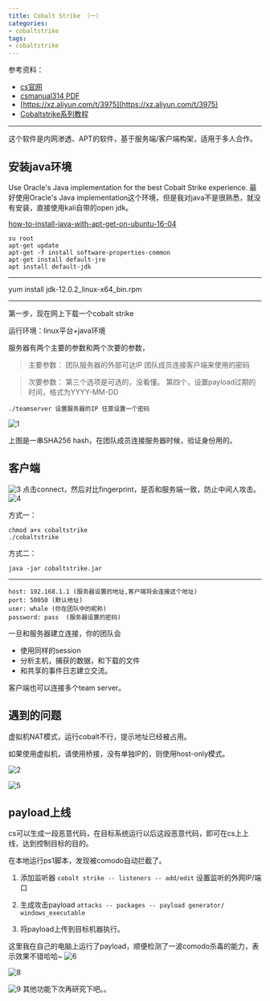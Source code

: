 ```yaml
---
title: Cobalt Strike （一）
categories:
- cobaltstrike
tags:
- cobaltstrike
---
```


参考资料： 
- [cs官网](https://www.cobaltstrike.com/support)
- [csmanual314 PDF](https://www.cobaltstrike.com/downloads/csmanual314.pdf)
- [https://xz.aliyun.com/t/3975](https://xz.aliyun.com/t/3975)
- [Cobaltstrike系列教程](https://mp.weixin.qq.com/s/7UZsew9zkLd-LX9JDwJ4cQ)

---

这个软件是内网渗透、APT的软件，基于服务端/客户端构架，适用于多人合作。

## 安装java环境
Use Oracle's Java implementation for the best Cobalt Strike experience.
最好使用Oracle's Java implementation这个环境，但是我对java不是很熟悉，就没有安装，直接使用kali自带的open jdk。

[how-to-install-java-with-apt-get-on-ubuntu-16-04](https://www.digitalocean.com/community/tutorials/how-to-install-java-with-apt-get-on-ubuntu-16-04)

```
su root
apt-get update
apt-get -f install software-properties-common
apt-get install default-jre
apt install default-jdk
```
---

yum install jdk-12.0.2_linux-x64_bin.rpm

---

第一步，现在网上下载一个cobalt strike

运行环境：linux平台+java环境

服务器有两个主要的参数和两个次要的参数，

>主要参数：
团队服务器的外部可达IP
 团队成员连接客户端来使用的密码

>次要参数：
第三个选项是可选的，没看懂。
第四个，设置payload过期的时间，格式为YYYY-MM-DD

`./teamserver 设置服务器的IP 任意设置一个密码`

![1](https://raw.githubusercontent.com/Whale3070/Whale3070.github.io/master/images/09-16-10/1.PNG)

上图是一串SHA256 hash，在团队成员连接服务器时候，验证身份用的。

## 客户端

![3](https://raw.githubusercontent.com/Whale3070/Whale3070.github.io/master/images/09-16-10/3.PNG)
点击connect，然后对比fingerprint，是否和服务端一致，防止中间人攻击。
![4](https://raw.githubusercontent.com/Whale3070/Whale3070.github.io/master/images/09-16-10/4.PNG)

方式一：
```
chmod a+x cobaltstrike
./cobaltstrike
```
方式二：
```
java -jar cobaltstrike.jar
```
---
```
host: 192.168.1.1 (服务器设置的地址,客户端将会连接这个地址)
port: 50050 (默认地址)
user: whale (你在团队中的昵称)
password: pass  (服务器设置的密码)
```
一旦和服务器建立连接，你的团队会
- 使用同样的session
- 分析主机，捕获的数据，和下载的文件
- 和共享的事件日志建立交流。

客户端也可以连接多个team server。

## 遇到的问题
虚拟机NAT模式，运行cobalt不行，提示地址已经被占用。

如果使用虚拟机，请使用桥接，没有单独IP的，则使用host-only模式。

![2](https://raw.githubusercontent.com/Whale3070/Whale3070.github.io/master/images/09-16-10/2.PNG)

![5](https://raw.githubusercontent.com/Whale3070/Whale3070.github.io/master/images/09-16-10/5.PNG)

## payload上线

cs可以生成一段恶意代码，在目标系统运行以后这段恶意代码，即可在cs上上线，达到控制目标的目的。

在本地运行ps1脚本，发现被comodo自动拦截了。

1. 添加监听器
`cobalt strike -- listeners -- add/edit`
设置监听的外网IP/端口

2. 生成攻击payload
`attacks -- packages -- payload generator/ windows_executable`

3. 将payload上传到目标机器执行。

这里我在自己的电脑上运行了payload，顺便检测了一波comodo杀毒的能力，表示效果不错哈哈~
![6](https://raw.githubusercontent.com/Whale3070/Whale3070.github.io/master/images/09-16-10/6.PNG)

![8](https://raw.githubusercontent.com/Whale3070/Whale3070.github.io/master/images/09-16-10/8.PNG)

![9](https://raw.githubusercontent.com/Whale3070/Whale3070.github.io/master/images/09-16-10/9.PNG)
其他功能下次再研究下吧。。
